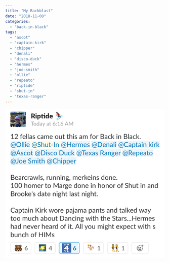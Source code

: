 ```yaml
---
title: "My Backblast"
date: "2018-11-08"
categories: 
  - "back-in-black"
tags: 
  - "ascot"
  - "captain-kirk"
  - "chipper"
  - "denali"
  - "disco-duck"
  - "hermes"
  - "joe-smith"
  - "ollie"
  - "repeato"
  - "riptide"
  - "shut-in"
  - "texas-ranger"
---
```


![](images/3C8E0663-57A0-4A8D-AA8C-2D62E3A6B2AC.jpeg)
